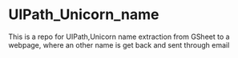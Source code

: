 # UIPath_Unicorn_name
This is a repo for UIPath,Unicorn name extraction from GSheet to a webpage, where an other name is get back and sent through email
